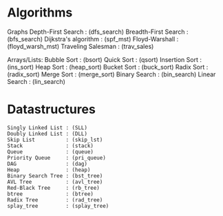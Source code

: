 Algorithms
==========
Graphs
    Depth-First Search   : (dfs_search)
    Breadth-First Search : (bfs_search)
    Dijkstra's algorithm : (spf_mst)
    Floyd-Warshall       : (floyd_warsh_mst)
    Traveling Salesman   : (trav_sales)

Arrays/Lists:
    Bubble Sort    : (bsort)
    Quick Sort     : (qsort)
    Insertion Sort : (ins_sort)
    Heap Sort      : (heap_sort)
    Bucket Sort    : (buck_sort)
    Radix Sort     : (radix_sort)
    Merge Sort     : (merge_sort)
    Binary Search  : (bin_search)
    Linear Search  : (lin_search)


Datastructures
=============

    Singly Linked List : (SLL)
    Doubly Linked List : (DLL)
    Skip List          : (skip_lst)
    Stack              : (stack)
    Queue              : (queue)
    Priority Queue     : (pri_queue)
    DAG                : (dag)
    Heap               : (heap)
    Binary Search Tree : (bst_tree)
    AVL Tree           : (avl_tree)
    Red-Black Tree     : (rb_tree)
    btree              : (btree)
    Radix Tree         : (rad_tree)
    splay_tree         : (splay_tree)

